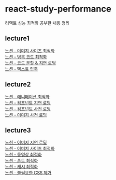 # react-study-performance
리액트 성능 최적화 공부한 내용 정리

## lecture1
[노션 - 이미지 사이즈 최적화](https://www.notion.so/c18cf58e4ba140e187be5125a13d4f83?pvs=4)
<br>
[노션 - 병목 코드 최적화](https://www.notion.so/f9ceaed0b1b24f2892d8a862ed914cd1?pvs=4)
<br>
[노션 - 코드 분할 & 지연 로딩](https://www.notion.so/9e89631b55174d1ca6d9966cdf8f8fb3?pvs=4)
<br>
[노션 - 텍스트 압축](https://www.notion.so/fe0ce819ceb94a2193df07d2f4b89ee5?pvs=4)

## lecture2
[노션 - 애니메이션 최적화](https://www.notion.so/409e061e1c824316ac321e53f44300a2?pvs=4)
<br>
[노션 - 컴포넌트 지연 로딩](https://www.notion.so/b121119fac6e4ea9a61ecf0c948499f2?pvs=4)
<br>
[노션 - 컴포넌트 사전 로딩](https://www.notion.so/3805f52dcfe44f92b08c9c415e9ed657?pvs=4)
<br>
[노션 - 이미지 사전 로딩](https://www.notion.so/7f50db2216984db9b29c1fc76cfb5895?pvs=4)

## lecture3
[노션 - 이미지 지연 로딩](https://www.notion.so/2a7e8b251adc497d86cd32eec45cef4e?pvs=4)
<br>
[노션 - 이미지 사이즈 최적화](https://www.notion.so/9aa67a66f50c4850b916cb68efa63bd0?pvs=4)
<br>
[노션 - 동영상 최적화](https://www.notion.so/b540681e54584f8999faa39856be4c5c?pvs=4)
<br>
[노션 - 폰트 최적화](https://www.notion.so/5538c8c3922a4879aa15834d727aa52b?pvs=4)
<br>
[노션 - 캐시 최적화](https://www.notion.so/10a88dc043de4b9fb458ac80d9f1437f?pvs=4)
<br>
[노션 - 불필요한 CSS 제거](https://www.notion.so/CSS-bf971b562c05432688fe52857eb3a5ad?pvs=4)
